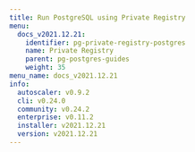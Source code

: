 ```yaml
---
title: Run PostgreSQL using Private Registry
menu:
  docs_v2021.12.21:
    identifier: pg-private-registry-postgres
    name: Private Registry
    parent: pg-postgres-guides
    weight: 35
menu_name: docs_v2021.12.21
info:
  autoscaler: v0.9.2
  cli: v0.24.0
  community: v0.24.2
  enterprise: v0.11.2
  installer: v2021.12.21
  version: v2021.12.21
---
```


